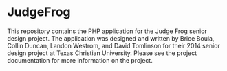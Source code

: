 # JudgeFrog
This repository contains the PHP application for the Judge Frog senior design project. The application was designed and written by Brice Boula, Collin Duncan, Landon Westrom, and David Tomlinson for their 2014 senior design project at Texas Christian University. Please see the project documentation for more information on the project.
